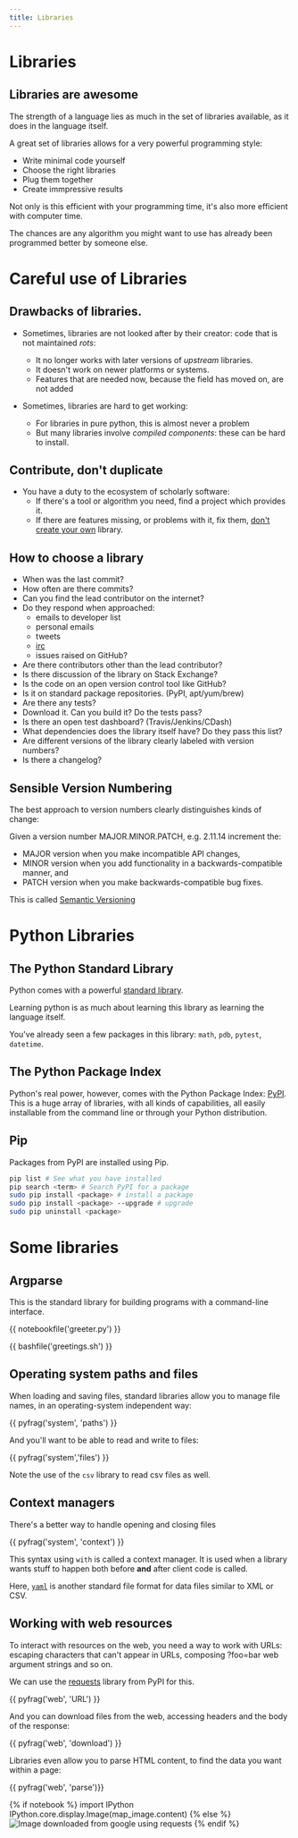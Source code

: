 ```yaml
---
title: Libraries
---
```


Libraries
=========

Libraries are awesome
---------------------

The strength of a language lies as much in the set of libraries available, as it does
in the language itself.

A great set of libraries allows for a very powerful programming style:

* Write minimal code yourself
* Choose the right libraries
* Plug them together
* Create immpressive results

Not only is this efficient with your programming time, it's also more efficient with computer
time.

The chances are any algorithm you might want to use has already been programmed better by someone else.

Careful use of Libraries
========================

Drawbacks of libraries.
----------------------

* Sometimes, libraries are not looked after by their creator: code that is not maintained *rots*:
  * It no longer works with later versions of *upstream* libraries.
  * It doesn't work on newer platforms or systems.
  * Features that are needed now, because the field has moved on, are not added

* Sometimes, libraries are hard to get working:
  * For libraries in pure python, this is almost never a problem
  * But many libraries involve *compiled components*: these can be hard to install.

Contribute, don't duplicate
---------------------------

* You have a duty to the ecosystem of scholarly software:
  * If there's a tool or algorithm you need, find a project which provides it.
  * If there are features missing, or problems with it, fix them, [don't create your own](http://xkcd.com/927/) library.

How to choose a library
-----------------------

* When was the last commit?
* How often are there commits?
* Can you find the lead contributor on the internet?
* Do they respond when approached:
    * emails to developer list
    * personal emails
    * tweets
    * [irc](https://freenode.net)
    * issues raised on GitHub?
* Are there contributors other than the lead contributor?
* Is there discussion of the library on Stack Exchange?
* Is the code on an open version control tool like GitHub?
* Is it on standard package repositories. (PyPI, apt/yum/brew)
* Are there any tests?
* Download it. Can you build it? Do the tests pass?
* Is there an open test dashboard? (Travis/Jenkins/CDash)
* What dependencies does the library itself have? Do they pass this list?
* Are different versions of the library clearly labeled with version numbers?
* Is there a changelog?

Sensible Version Numbering
--------------------------

The best approach to version numbers clearly distinguishes kinds of change:

Given a version number MAJOR.MINOR.PATCH, e.g. 2.11.14 increment the:

* MAJOR version when you make incompatible API changes,
* MINOR version when you add functionality in a backwards-compatible manner, and
* PATCH version when you make backwards-compatible bug fixes.

This is called [Semantic Versioning](http://semver.org)

Python Libraries
================

The Python Standard Library
---------------------------

Python comes with a powerful [standard library](https://docs.python.org/2/library/).

Learning python is as much about learning this library as learning the language itself.

You've already seen a few packages in this library: `math`, `pdb`, `pytest`, `datetime`.

The Python Package Index
------------------------

Python's real power, however, comes with the Python Package Index: [PyPI](https://pypi.python.org/pypi).
This is a huge array of libraries, with all kinds of capabilities, all easily installable from the 
command line or through your Python distribution.

Pip
-----

Packages from PyPI are installed using Pip.

``` bash
pip list # See what you have installed
pip search <term> # Search PyPI for a package
sudo pip install <package> # install a package
sudo pip install <package> --upgrade # upgrade
sudo pip uninstall <package>
```

Some libraries
==============

Argparse
--------

This is the standard library for building programs with a command-line interface.

{{ notebookfile('greeter.py') }}

{{ bashfile('greetings.sh') }}

Operating system paths and files
------------------

When loading and saving files, standard libraries allow you to manage file names,
in an operating-system independent way:

{{ pyfrag('system', 'paths') }}

And you'll want to be able to read and write to files:

{{ pyfrag('system','files') }}

Note the use of the `csv` library to read csv files as well.

Context managers
----------------

There's a better way to handle opening and closing files

{{ pyfrag('system', 'context') }}

This syntax using `with` is called a context manager.
It is used when a library wants stuff to happen both before **and** after client code is called.

Here, [`yaml`](http://www.yaml.org) is another standard file format for data files similar to XML or CSV.

Working with web resources
--------------------------

To interact with resources on the web, you need a way to work with URLs: escaping characters that
can't appear in URLs, composing ?foo=bar web argument strings and so on.

We can use the [requests](http://docs.python-requests.org/en/latest/) library from PyPI for this.

{{ pyfrag('web', 'URL') }}

And you can download files from the web, accessing headers and the body of the response:

{{ pyfrag('web', 'download') }}

Libraries even allow you to parse HTML content, to find the data you want within a page:

{{ pyfrag('web', 'parse')}}

{% if notebook %}
import IPython
IPython.core.display.Image(map_image.content)
{% else %}
![Image downloaded from google using requests]('session04/python/web.png')
{% endif %}
